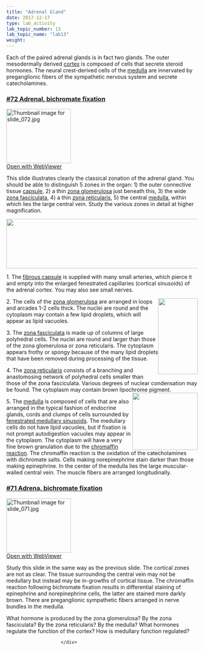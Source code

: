 ```yaml
---
title: "Adrenal Gland"
date: 2017-12-17
type: lab_activity
lab_topic_number: 13
lab_topic_name: "lab13"
weight: 
---
```

<div class="entrybody">
						<p>Each of the paired adrenal glands is in fact two glands.  The outer mesodermally derived <u>cortex</u> is composed of cells that secrete steroid hormones.  The neural crest-derived cells of the <u>medulla</u> are innervated by preganglionic fibers of the sympathetic nervous system and secrete catecholamines.  </p>

<h3><u><b>#72 Adrenal, bichromate fixation</b></u></h3>

<div class="thumbnail"> <a href="http://virtualslides.cumc.columbia.edu/72.svs/view.apml?" target="_blank"><img alt="Thumbnail image for slide_072.jpg" src="http://histologylab.ccnmtl.columbia.edu/assets/images/slide_072-thumb-170x143-1563.jpg" width="170" height="143" class="mt-image-left"></a><br><a href="http://virtualslides.cumc.columbia.edu/72.svs/view.apml?" target="_blank">Open with WebViewer</a> </div>

This slide illustrates clearly the classical zonation of the adrenal gland. You should be able to distinguish 5 zones in the organ: 1) the outer connective tissue <u>capsule</u>, 2) a thin <u>zona glomerulosa</u> just beneath this, 3) the wide <u>zona fasciculata</u>, 4) a thin <u>zona reticularis</u>, 5) the central <u>medulla</u>, within which lies the large central vein. Study the various zones in detail at higher magnification.<br>
<div style="text-align: center;"><img src="http://histologylab.ccnmtl.columbia.edu/assets/images/72%20adrenal%20-%20zones.jpg" style="width:630px; height:130px;"></div>

<p>1. The <u>fibrous capsule</u> is supplied with many small arteries, which pierce it and empty into the enlarged fenestrated capillaries (cortical sinusoids) of the adrenal cortex. You may also see small nerves.</p>

<p><img src="http://histologylab.ccnmtl.columbia.edu/assets/images/72%20adrenal%20-%20capsule%2C%20glomerulosa%2C%20fasciculata.jpg" style="width:104px; height:200px; float:right;">2. The cells of the <u>zona glomerulosa</u> are arranged in loops and arcades 1-2 cells thick. The nuclei are round and the cytoplasm may contain a few lipid droplets, which will appear as lipid vacuoles.</p>

<p>3. The <u>zona fasciculata</u> is made up of columns of large polyhedral cells. The nuclei are round and larger than those of the zona glomerulosa or zona reticularis. The cytoplasm appears frothy or spongy because of the many lipid droplets that have been removed during processing of the tissue.</p>

<p>4. The <u>zona reticularis</u> consists of a branching and anastomosing network of polyhedral cells smaller than those of the zona fasciculata. Various degrees of nuclear condensation may be found. The cytoplasm may contain brown lipochrome pigment. <img src="http://histologylab.ccnmtl.columbia.edu/assets/images/72%20adrenal%20-%20reticularis%2C%20medulla.jpg" style="width:172px; height:150px; float:right;"></p>

<p>5. The <u>medulla</u> is composed of cells that are also arranged in the typical fashion of endocrine glands, cords and clumps of cells surrounded by <u>fenestrated medullary sinusoids</u>. The medullary cells do not have lipid vacuoles, but if fixation is not prompt autodigestion vacuoles may appear in the cytoplasm. The cytoplasm will have a very fine brown granulation due to the <u>chromaffin reaction</u>. The chromaffin reaction is the oxidation of the catecholamines with dichromate salts. Cells making norepinephrine stain darker than those making epinephrine. In the center of the medulla lies the large muscular-walled central vein. The muscle fibers are arranged longitudinally.</p>

<h3><u><b>#71 Adrena, bichromate fixation</b></u></h3>

<div class="thumbnail"> <a href="http://virtualslides.cumc.columbia.edu/71.svs/view.apml?" target="_blank"><img alt="Thumbnail image for slide_071.jpg" src="http://histologylab.ccnmtl.columbia.edu/assets/images/slide_071-thumb-170x143-1560.jpg" width="170" height="143" class="mt-image-left"></a><br><a href="http://virtualslides.cumc.columbia.edu/71.svs/view.apml?" target="_blank">Open with WebViewer</a> </div>

<p>Study this slide in the same way as the previous slide.  The cortical zones are not as clear. The tissue surrounding the central vein may not be medullary but instead may be in-growths of cortical tissue.  The chromaffin reaction following bichromate fixation results in differential staining of epinephrine and norepinephrine cells, the latter are stained more darkly brown. There are preganglionic sympathetic fibers arranged in nerve bundles in the medulla.  </p>

<p>What hormone is produced by the zona glomerulosa? By the zona fasciculata? By the zona reticularis? By the medulla? What hormones regulate the function of the cortex? How is medullary function regulated?</p>
						
						
						</div>
